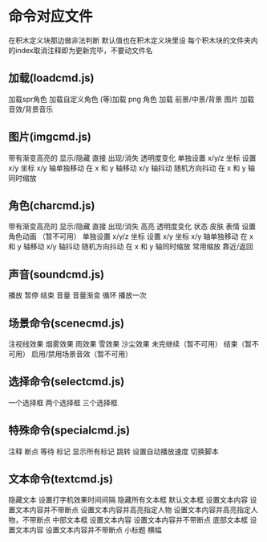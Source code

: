 # 命令对应文件

在积木定义块那边做非法判断
默认值也在积木定义块里设
每个积木块的文件夹内的index取消注释即为更新完毕，不要动文件名

## 加载(loadcmd.js)

加载spr角色
加载自定义角色
(等)加载 png 角色
加载 前景/中景/背景 图片
加载 音效/背景音乐

## 图片(imgcmd.js)

带有渐变高亮的 显示/隐藏
直接 出现/消失
透明度变化
单独设置 x/y/z 坐标
设置 x/y 坐标
x/y 轴单独移动
在 x 和 y 轴移动
x/y 轴抖动
随机方向抖动
在 x 和 y 轴同时缩放

## 角色(charcmd.js)

带有渐变高亮的 显示/隐藏
直接 出现/消失
高亮
透明度变化
状态
皮肤
表情
设置角色动画 （暂不可用）
单独设置 x/y/z 坐标
设置 x/y 坐标
x/y 轴单独移动
在 x 和 y 轴移动
x/y 轴抖动
随机方向抖动
在 x 和 y 轴同时缩放
常用缩放 靠近/返回

## 声音(soundcmd.js)

播放
暂停
结束
音量
音量渐变
循环
播放一次

## 场景命令(scenecmd.js)

注视线效果
烟雾效果
雨效果
雪效果
沙尘效果
未完继续（暂不可用）
结束（暂不可用）
启用/禁用场景音效（暂不可用）

## 选择命令(selectcmd.js)

一个选择框
两个选择框
三个选择框

## 特殊命令(specialcmd.js)

注释
断点
等待
标记
显示所有标记
跳转
设置自动播放速度
切换脚本

## 文本命令(textcmd.js)

隐藏文本
设置打字机效果时间间隔
隐藏所有文本框
默认文本框
    设置文本内容
    设置文本内容并不带断点
    设置文本内容并高亮指定人物
    设置文本内容并高亮指定人物，不带断点
中部文本框
    设置文本内容
    设置文本内容并不带断点
底部文本框
    设置文本内容
    设置文本内容并不带断点
小标题
横幅